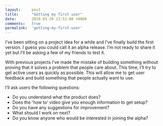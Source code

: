 ```yaml
---
layout:     post
title:      "Getting my first user"
date:       2018-03-29 13:51:00 +0000
comments:   true
permalink:  'getting-my-first-user'
---
```


I’ve been sitting on a project idea for a while and I’ve finally build the first version. I guess you could call it an alpha release. I’m not ready to share it yet but I’ll be asking a few of my friends to test it.

With previous projects I’ve made the mistake of building something without proving that it solves a problem that people care about. This time, I’ll try to get active users as quickly as possible. This will allow me to get user feedback and build something that people actually want to use.

I’ll ask users the following questions:
* Do you understand what the product does?
* Does the 'how to' video give you enough information to get setup?
* Do you have any suggestions for improvement?
* What should I work on next?
* Do you know anyone who would be interested in joining the alpha?
